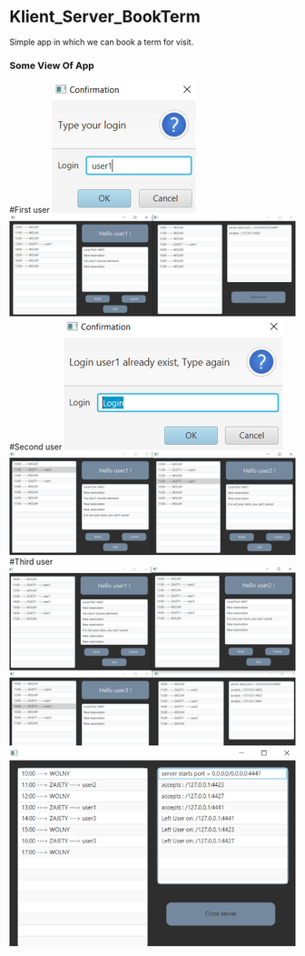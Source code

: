 # Klient_Server_BookTerm

Simple app in which we can book a term for visit. 

### Some View Of App
#First user
![img](/photo1.png)
![img](/photo2.png)
#Second user
![img](/photo3.png)
![img](/photo4.png)
#Third user
![img](/photo5.png)
![img](/photo6.png)
